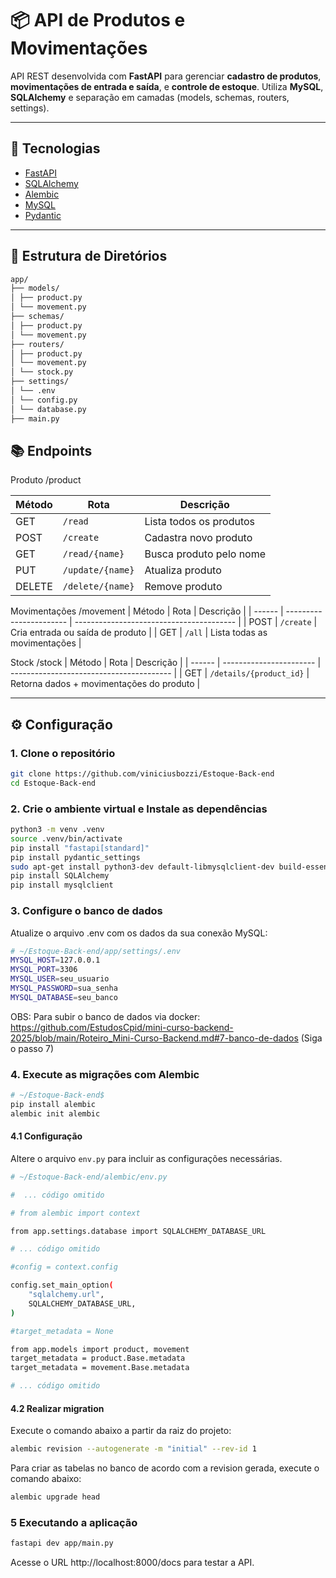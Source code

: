 # 📦 API de Produtos e Movimentações

API REST desenvolvida com **FastAPI** para gerenciar **cadastro de produtos**, **movimentações de entrada e saída**, e **controle de estoque**. Utiliza **MySQL**, **SQLAlchemy** e separação em camadas (models, schemas, routers, settings).

---

## 🚀 Tecnologias

- [FastAPI](https://fastapi.tiangolo.com/)
- [SQLAlchemy](https://www.sqlalchemy.org/)
- [Alembic](https://alembic.sqlalchemy.org/)
- [MySQL](https://www.mysql.com/)
- [Pydantic](https://docs.pydantic.dev/)

---

## 📁 Estrutura de Diretórios

```bash
app/
├── models/
│ ├── product.py
│ └── movement.py
├── schemas/
│ ├── product.py
│ └── movement.py
├── routers/
│ ├── product.py
│ └── movement.py
│ └── stock.py
├── settings/
│ └── .env
│ └── config.py
│ └── database.py
├── main.py
```


## 📚 Endpoints

Produto /product

| Método | Rota             | Descrição               |
| ------ | ---------------- | ----------------------- |
| GET    | `/read`          | Lista todos os produtos |
| POST   | `/create`        | Cadastra novo produto   |
| GET    | `/read/{name}`   | Busca produto pelo nome |
| PUT    | `/update/{name}` | Atualiza produto        |
| DELETE | `/delete/{name}` | Remove produto          |


Movimentações /movement
| Método | Rota                    | Descrição                                |
| ------ | ----------------------- | ---------------------------------------- |
| POST   | `/create`               | Cria entrada ou saída de produto         |
| GET    | `/all`                  | Lista todas as movimentações             |


Stock /stock
| Método | Rota                    | Descrição                                |
| ------ | ----------------------- | ---------------------------------------- |
| GET    | `/details/{product_id}` | Retorna dados + movimentações do produto |


---

## ⚙️ Configuração

### 1. Clone o repositório

```bash
git clone https://github.com/viniciusbozzi/Estoque-Back-end
cd Estoque-Back-end
```

### 2. Crie o ambiente virtual e Instale as dependências
```bash
python3 -m venv .venv
source .venv/bin/activate
pip install "fastapi[standard]"
pip install pydantic_settings
sudo apt-get install python3-dev default-libmysqlclient-dev build-essential pkg-config
pip install SQLAlchemy
pip install mysqlclient
```

### 3. Configure o banco de dados
Atualize o arquivo .env com os dados da sua conexão MySQL:

```bash
# ~/Estoque-Back-end/app/settings/.env
MYSQL_HOST=127.0.0.1
MYSQL_PORT=3306
MYSQL_USER=seu_usuario
MYSQL_PASSWORD=sua_senha
MYSQL_DATABASE=seu_banco
```

OBS: Para subir o banco de dados via docker: https://github.com/EstudosCpid/mini-curso-backend-2025/blob/main/Roteiro_Mini-Curso-Backend.md#7-banco-de-dados (Siga o passo 7)


### 4. Execute as migrações com Alembic
```bash
# ~/Estoque-Back-end$
pip install alembic
alembic init alembic
```

#### 4.1 Configuração

Altere o arquivo `env.py` para incluir as configurações necessárias.

```bash
# ~/Estoque-Back-end/alembic/env.py

#  ... código omitido

# from alembic import context

from app.settings.database import SQLALCHEMY_DATABASE_URL

# ... código omitido 

#config = context.config

config.set_main_option(
    "sqlalchemy.url",
    SQLALCHEMY_DATABASE_URL,
)

#target_metadata = None

from app.models import product, movement 
target_metadata = product.Base.metadata
target_metadata = movement.Base.metadata

# ... código omitido 
```

#### 4.2 Realizar migration

Execute o comando abaixo a partir da raiz do projeto:

```bash
alembic revision --autogenerate -m "initial" --rev-id 1
```

Para criar as tabelas no banco de acordo com a revision gerada, execute o comando abaixo:
```bash
alembic upgrade head
```

### 5 Executando a aplicação
```bash
fastapi dev app/main.py
```

Acesse o URL http://localhost:8000/docs para testar a API.

